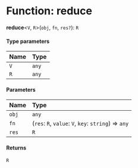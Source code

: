 # Function: reduce

**reduce**<`V`, `R`>(`obj`, `fn`, `res?`): `R`

#### Type parameters

| Name | Type |
| :------ | :------ |
| `V` | `any` |
| `R` | `any` |

#### Parameters

| Name | Type |
| :------ | :------ |
| `obj` | `any` |
| `fn` | (`res`: `R`, `value`: `V`, `key`: `string`) => `any` |
| `res` | `R` |

#### Returns

`R`

